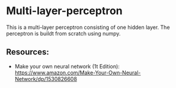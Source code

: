 # Multi-layer-perceptron
This is a multi-layer perceptron consisting of one hidden layer. The perceptron is buildt from scratch using numpy.

## Resources:
- Make your own neural network (1t Edition): https://www.amazon.com/Make-Your-Own-Neural-Network/dp/1530826608 
